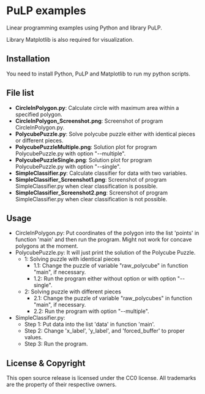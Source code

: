 PuLP examples 
===
Linear programming examples using Python and library PuLP.

Library Matplotlib is also required for visualization. 


Installation
------------
You need to install Python, PuLP and Matplotlib to run my python scripts.

File list
------------
- **CircleInPolygon.py**: Calculate circle with maximum area within a specified polygon.
- **CircleInPolygon_Screenshot.png**: Screenshot of program CircleInPolygon.py.
- **PolycubePuzzle.py**: Solve polycube puzzle either with identical pieces or different pieces.
- **PolycubePuzzleMultiple.png**: Solution plot for program PolycubePuzzle.py with option "--multiple".
- **PolycubePuzzleSingle.png**: Solution plot for program PolycubePuzzle.py with option "--single".
- **SimpleClassifier.py**: Calculate classifier for data with two variables.
- **SimpleClassifier_Screenshot1.png**: Screenshot of program SimpleClassifier.py when clear classification is possible.
- **SimpleClassifier_Screenshot2.png**: Screenshot of program SimpleClassifier.py when clear classification is not possible.

Usage
------------
- CircleInPolygon.py: Put coordinates of the polygon into the list 'points' in function 'main' and then run the program. Might not work for concave polygons at the moment.
- PolycubePuzzle.py: It will just print the solution of the Polycube Puzzle.
    * 1: Solving puzzle with identical pieces
        * 1.1: Change the puzzle of variable "raw_polycube" in function "main", if necessary.
        * 1.2: Run the program either without option or with option "--single".
    * 2: Solving puzzle with different pieces
        * 2.1: Change the puzzle of variable "raw_polycubes" in function "main", if necessary.
        * 2.2: Run the program with option "--multiple".
- SimpleClassifier.py: 
    * Step 1: Put data into the list 'data' in function 'main'.
    * Step 2: Change 'x_label', 'y_label', and 'forced_buffer' to proper values.
    * Step 3: Run the program.


License & Copyright
-------------------
This open source release is licensed under the CC0 license. All trademarks are the property of their respective owners.

